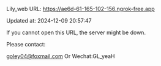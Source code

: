 Lily_web URL: https://ae6d-61-165-102-156.ngrok-free.app

Updated at: 2024-12-09 20:57:47

If you cannot open this URL, the server might be down.

Please contact: 

goley04@foxmail.com Or Wechat:GL_yeaH